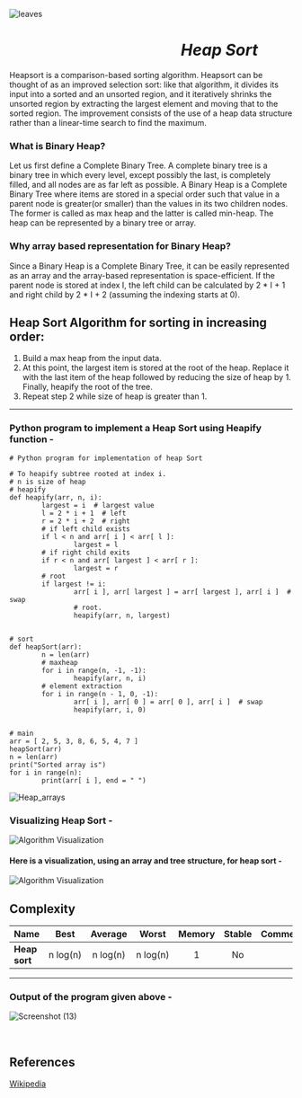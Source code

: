 ![leaves](https://user-images.githubusercontent.com/62899599/97261107-2d319900-1844-11eb-8750-4eb107f3f314.jpg)

# &nbsp;&nbsp;&nbsp;&nbsp;&nbsp;&nbsp;&nbsp;&nbsp;&nbsp;&nbsp;&nbsp;&nbsp;&nbsp;&nbsp;&nbsp;&nbsp;&nbsp;&nbsp;&nbsp;&nbsp;&nbsp;&nbsp;&nbsp;&nbsp;&nbsp;&nbsp;&nbsp;&nbsp;&nbsp;&nbsp;&nbsp;&nbsp;&nbsp;&nbsp;&nbsp;&nbsp;&nbsp;&nbsp;&nbsp;&nbsp;&nbsp;&nbsp;&nbsp;&nbsp;&nbsp;&nbsp;*Heap Sort*

Heapsort is a comparison-based sorting algorithm.
Heapsort can be thought of as an improved selection
sort: like that algorithm, it divides its input into
a sorted and an unsorted region, and it iteratively
shrinks the unsorted region by extracting the largest
element and moving that to the sorted region. The 
improvement consists of the use of a heap data structure
rather than a linear-time search to find the maximum.

### What is Binary Heap?
Let us first define a Complete Binary Tree. A complete binary tree is a binary tree in which every level, except possibly the last, is completely filled, and all nodes are as far left as possible. A Binary Heap is a Complete Binary Tree where items are stored in a special order such that value in a parent node is greater(or smaller) than the values in its two children nodes. The former is called as max heap and the latter is called min-heap. The heap can be represented by a binary tree or array.

### Why array based representation for Binary Heap?
Since a Binary Heap is a Complete Binary Tree, it can be easily represented as an array and the array-based representation is space-efficient. If the parent node is stored at index I, the left child can be calculated by 2 * I + 1 and right child by 2 * I + 2 (assuming the indexing starts at 0).

## Heap Sort Algorithm for sorting in increasing order:
1. Build a max heap from the input data.
2. At this point, the largest item is stored at the root of the heap. Replace it with the last item of the heap followed by reducing the size of heap by 1. Finally, heapify the root of the tree.
3. Repeat step 2 while size of heap is greater than 1.

---

### Python program to implement a Heap Sort using Heapify function - 

```
# Python program for implementation of heap Sort 

# To heapify subtree rooted at index i. 
# n is size of heap 
# heapify
def heapify(arr, n, i):
        largest = i  # largest value
        l = 2 * i + 1  # left
        r = 2 * i + 2  # right
        # if left child exists
        if l < n and arr[ i ] < arr[ l ]:
                largest = l
        # if right child exits
        if r < n and arr[ largest ] < arr[ r ]:
                largest = r
        # root
        if largest != i:
                arr[ i ], arr[ largest ] = arr[ largest ], arr[ i ]  # swap
                # root.
                heapify(arr, n, largest)


# sort
def heapSort(arr):
        n = len(arr)
        # maxheap
        for i in range(n, -1, -1):
                heapify(arr, n, i)
        # element extraction
        for i in range(n - 1, 0, -1):
                arr[ i ], arr[ 0 ] = arr[ 0 ], arr[ i ]  # swap
                heapify(arr, i, 0)


# main
arr = [ 2, 5, 3, 8, 6, 5, 4, 7 ]
heapSort(arr)
n = len(arr)
print("Sorted array is")
for i in range(n):
        print(arr[ i ], end = " ")

```
![Heap_arrays](https://user-images.githubusercontent.com/62899599/97261649-438c2480-1845-11eb-982d-c31c8e07857a.jpg)

### Visualizing Heap Sort - 

![Algorithm Visualization](https://upload.wikimedia.org/wikipedia/commons/1/1b/Sorting_heapsort_anim.gif)

#### Here is a visualization, using an array and tree structure, for heap sort - 

![Algorithm Visualization](https://upload.wikimedia.org/wikipedia/commons/4/4d/Heapsort-example.gif)
<br/>
## Complexity

| Name                  | Best            | Average             | Worst               | Memory    | Stable    | Comments  |
| --------------------- | :-------------: | :-----------------: | :-----------------: | :-------: | :-------: | :-------- |
| **Heap sort**         | n&nbsp;log(n)   | n&nbsp;log(n)       | n&nbsp;log(n)       | 1         | No        |           |

---

### Output of the program given above - 
![Screenshot (13)](https://user-images.githubusercontent.com/62899599/97264619-4d188b00-184b-11eb-98f7-8da806f7a802.png)

<br/>

## References

[Wikipedia](https://en.wikipedia.org/wiki/Heapsort)
&nbsp;&nbsp;&nbsp;&nbsp;&nbsp;&nbsp;&nbsp;
